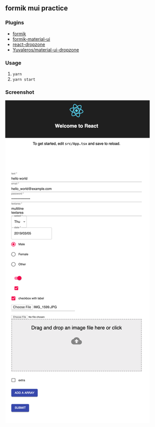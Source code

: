 ## formik mui practice

### Plugins

- [formik](https://github.com/jaredpalmer/formik)
- [formik-material-ui](https://github.com/stackworx/formik-material-ui)
- [react-dropzone](https://github.com/react-dropzone/react-dropzone)
- [Yuvaleros/material-ui-dropzone](https://github.com/Yuvaleros/material-ui-dropzone)

### Usage

1. `yarn`
2. `yarn start`

### Screenshot

![ss.png](./ss.png)
